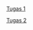 [Tugas 1](https://deo23-mission1-tugas1.netlify.app/ "Tugas 1")

[Tugas 2](https://deo23-mission1-tugas2.netlify.app/ "Tugas 2")
